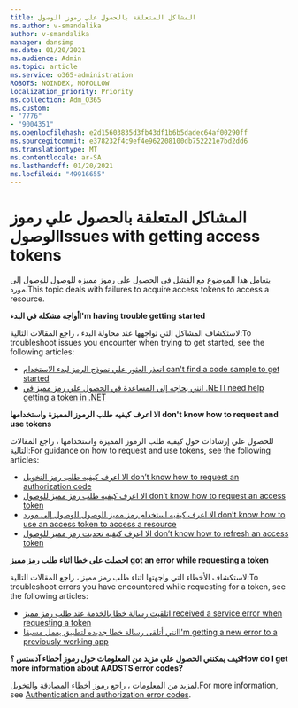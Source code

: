 ```yaml
---
title: المشاكل المتعلقة بالحصول علي رموز الوصول
ms.author: v-smandalika
author: v-smandalika
manager: dansimp
ms.date: 01/20/2021
ms.audience: Admin
ms.topic: article
ms.service: o365-administration
ROBOTS: NOINDEX, NOFOLLOW
localization_priority: Priority
ms.collection: Adm_O365
ms.custom:
- "7776"
- "9004351"
ms.openlocfilehash: e2d15603835d3fb43df1b6b5dadec64af00290ff
ms.sourcegitcommit: e378232f4c9ef4e962208100db752221e7bd2dd6
ms.translationtype: MT
ms.contentlocale: ar-SA
ms.lasthandoff: 01/20/2021
ms.locfileid: "49916655"
---
```

# <a name="issues-with-getting-access-tokens"></a><span data-ttu-id="765fb-102">المشاكل المتعلقة بالحصول علي رموز الوصول</span><span class="sxs-lookup"><span data-stu-id="765fb-102">Issues with getting access tokens</span></span>

<span data-ttu-id="765fb-103">يتعامل هذا الموضوع مع الفشل في الحصول علي رموز مميزه للوصول للوصول إلى مورد.</span><span class="sxs-lookup"><span data-stu-id="765fb-103">This topic deals with failures to acquire access tokens to access a resource.</span></span>

<span data-ttu-id="765fb-104">**أواجه مشكله في البدء**</span><span class="sxs-lookup"><span data-stu-id="765fb-104">**I'm having trouble getting started**</span></span>

<span data-ttu-id="765fb-105">لاستكشاف المشاكل التي تواجهها عند محاولة البدء ، راجع المقالات التالية:</span><span class="sxs-lookup"><span data-stu-id="765fb-105">To troubleshoot issues you encounter when trying to get started, see the following articles:</span></span>

- [<span data-ttu-id="765fb-106">تعذر العثور علي نموذج الرمز لبدء الاستخدام</span><span class="sxs-lookup"><span data-stu-id="765fb-106">I can't find a code sample to get started</span></span>](https://docs.microsoft.com/azure/active-directory/develop/sample-v2-code) 
- [<span data-ttu-id="765fb-107">انني بحاجه إلى المساعدة في الحصول علي رمز مميز في .NET</span><span class="sxs-lookup"><span data-stu-id="765fb-107">I need help getting a token in .NET</span></span>](https://docs.microsoft.com/azure/active-directory/develop/authentication-flows-app-scenarios)

<span data-ttu-id="765fb-108">**لا اعرف كيفيه طلب الرموز المميزة واستخدامها**</span><span class="sxs-lookup"><span data-stu-id="765fb-108">**I don't know how to request and use tokens**</span></span>

<span data-ttu-id="765fb-109">للحصول علي إرشادات حول كيفيه طلب الرموز المميزة واستخدامها ، راجع المقالات التالية:</span><span class="sxs-lookup"><span data-stu-id="765fb-109">For guidance on how to request and use tokens, see the following articles:</span></span>

- [<span data-ttu-id="765fb-110">لا اعرف كيفيه طلب رمز التخويل</span><span class="sxs-lookup"><span data-stu-id="765fb-110">I don’t know how to request an authorization code</span></span>](https://docs.microsoft.com/azure/active-directory/develop/v2-oauth2-auth-code-flow#request-an-authorization-code) 
- [<span data-ttu-id="765fb-111">لا اعرف كيفيه طلب رمز مميز للوصول</span><span class="sxs-lookup"><span data-stu-id="765fb-111">I don’t know how to request an access token</span></span>](https://docs.microsoft.com/azure/active-directory/develop/v2-oauth2-auth-code-flow#use-the-authorization-code-to-request-an-access-token) 
- [<span data-ttu-id="765fb-112">لا اعرف كيفيه استخدام رمز مميز للوصول للوصول إلى مورد</span><span class="sxs-lookup"><span data-stu-id="765fb-112">I don’t know how to use an access token to access a resource</span></span>](https://docs.microsoft.com/azure/active-directory/develop/v2-oauth2-auth-code-flow#use-the-access-token-to-access-the-resource) 
- [<span data-ttu-id="765fb-113">لا اعرف كيفيه تحديث رمز مميز للوصول</span><span class="sxs-lookup"><span data-stu-id="765fb-113">I don’t know how to refresh an access token</span></span>](https://docs.microsoft.com/azure/active-directory/develop/v2-oauth2-auth-code-flow#refreshing-the-access-tokens)

<span data-ttu-id="765fb-114">**حصلت علي خطا اثناء طلب رمز مميز**</span><span class="sxs-lookup"><span data-stu-id="765fb-114">**I got an error while requesting a token**</span></span>

<span data-ttu-id="765fb-115">لاستكشاف الأخطاء التي واجهتها اثناء طلب رمز مميز ، راجع المقالات التالية:</span><span class="sxs-lookup"><span data-stu-id="765fb-115">To troubleshoot errors you have encountered while requesting for a token, see the following articles:</span></span>

- [<span data-ttu-id="765fb-116">تلقيت رسالة خطا بالخدمة عند طلب رمز مميز</span><span class="sxs-lookup"><span data-stu-id="765fb-116">I received a service error when requesting a token</span></span>](https://docs.microsoft.com/azure/active-directory/develop/reference-aadsts-error-codes) 
- [<span data-ttu-id="765fb-117">انني أتلقى رسالة خطا جديده لتطبيق يعمل مسبقا</span><span class="sxs-lookup"><span data-stu-id="765fb-117">I'm getting a new error to a previously working app</span></span>](https://docs.microsoft.com/azure/active-directory/develop/reference-breaking-changes)

<span data-ttu-id="765fb-118">**كيف يمكنني الحصول علي مزيد من المعلومات حول رموز أخطاء آدستس ؟**</span><span class="sxs-lookup"><span data-stu-id="765fb-118">**How do I get more information about AADSTS error codes?**</span></span>

<span data-ttu-id="765fb-119">لمزيد من المعلومات ، راجع [رموز أخطاء المصادقة والتخويل](https://docs.microsoft.com/azure/active-directory/develop/reference-aadsts-error-codes).</span><span class="sxs-lookup"><span data-stu-id="765fb-119">For more information, see [Authentication and authorization error codes](https://docs.microsoft.com/azure/active-directory/develop/reference-aadsts-error-codes).</span></span>






